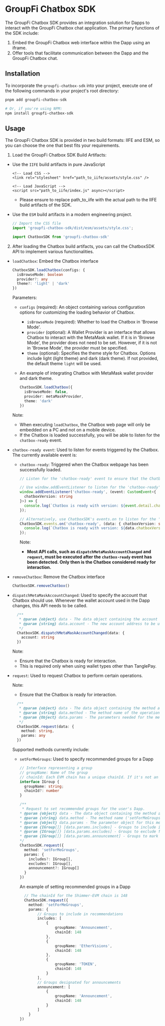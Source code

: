# GroupFi Chatbox SDK

The GroupFi Chatbox SDK provides an integration solution for Dapps to interact with the GroupFi Chatbox chat application. The primary functions of the SDK include:

1. Embed the GroupFi Chatbox web interface within the Dapp using an iframe.
2. Offer tools that facilitate communication between the Dapp and the GroupFi Chatbox chat.

## Installation
To incorporate the `groupfi-chatbox-sdk` into your project, execute one of the following commands in your project's root directory:


```sh
pnpm add groupfi-chatbox-sdk

# Or, if you're using NPM:
npm install groupfi-chatbox-sdk
```

## Usage
The GroupFi Chatbox SDK is provided in two build formats: IIFE and ESM, so you can choose the one that best fits your requirements.

1. Load the GroupFi Chatbox SDK Build Artifacts:

  * Use the `IIFE` build artifacts in pure JavaScript

      ```
      <!-- Load CSS -->
      <link rel="stylesheet" href="path_to_iife/assets/style.css" />

      <!-- Load JavaScript -->
      <script src="path_to_iife/index.js" async></script>
      ```

    * Please ensure to replace path_to_iife with the actual path to the IIFE build artifacts of the SDK.

  * Use the `ESM` build artifacts in a modern engineering project.

    ```typescript
    // Import the CSS file
    import 'groupfi-chatbox-sdk/dist/esm/assets/style.css';

    import ChatboxSDK from 'groupfi-chatbox-sdk'
    ```

2. After loading the Chatbox build artifacts, you can call the ChatboxSDK API to implement various functionalities.

  * `loadChatbox`: Embed the Chatbox interface

    ```typescript
    ChatboxSDK.loadChatbox(configs: {
      isBrowseMode: boolean
      provider?: any
      theme?: 'light' | 'dark'
    })
    ```
    Parameters:
    * `configs` (required): An object containing various configuration options for customizing the loading behavior of Chatbox.
      * `isBrowseMode` (required): Whether to load the Chatbox in 'Browse Mode'.
      * `provider` (optional): A Wallet Provider is an interface that allows Chatbox to interact with the MetaMask wallet. If it is in 'Browse Mode', the provider does not need to be set. However, if it is not in 'Browse Mode', the provider must be specified.
      * `theme` (optional): Specifies the theme style for Chatbox. Options include light (light theme) and dark (dark theme). If not provided, the default theme `light` will be used.

    * An example of integrating Chatbox with MetaMask wallet provider and dark theme.

      ```typescript
      ChatboxSDK.loadChatbox({
        isBrowseMode: false,
        provider: metaMaskProvider,
        theme: 'dark'
      })
      ```

    Note:
    * When executing `loadChatbox`, the Chatbox web page will only be embedded on a PC and not on a mobile device.
    * If the Chatbox is loaded successfully, you will be able to listen for the `chatbox-ready` event.
  
  * `chatbox-ready event`: Used to listen for events triggered by the Chatbox.
    The currently available event is:
    * `chatbox-ready`: Triggered when the Chatbox webpage has been successfully loaded. 

      ```typescript
      // Listen for the 'chatbox-ready' event to ensure that the Chatbox is ready for interaction.
      
      // Use window.addEventListener to listen for the 'chatbox-ready' event
      window.addEventListener('chatbox-ready', (event: CustomEvent<{
        chatboxVersion: string
      }>) => {
        console.log(`Chatbox is ready with version: ${event.detail.chatboxVersion}`);
      });

      // Alternatively, use ChatboxSDK's events.on to listen for the 'chatbox-ready' event
      ChatboxSDK.events.on('chatbox-ready', (data: { chatboxVersion: string }) => {
        console.log(`Chatbox is ready with version: ${data.chatboxVersion}`);
      });
      
      ```

      Note: 
      * **Most API calls, such as `dispatchMetaMaskAccountChanged` and `request`, must be executed after the `chatbox-ready` event has been detected. Only then is the Chatbox considered ready for interaction.**

  * `removeChatbox`: Remove the Chatbox interface
    ```typescript
    ChatboxSDK.removeChatbox()
    ```
    
  * `dispatchMetaMaskAccountChanged`: Used to specify the account that Chatbox should use. Whenever the wallet account used in the Dapp changes, this API needs to be called. 

    ```typescript
      /**
       * @param {object} data - The data object containing the account information.
       * @param {string} data.account - The new account address to be used by Chatbox.
       */
      ChatboxSDK.dispatchMetaMaskAccountChanged(data: {
        account: string
      })
    ```

    Note:
    * Ensure that the Chatbox is ready for interaction.
    * This is required only when using wallet types other than TanglePay.

  * `request`: Used to request Chatbox to perform certain operations. 

    Note:
    * Ensure that the Chatbox is ready for interaction.
  
  
    ```typescript
      /**
       * @param {object} data - The data object containing the method and parameters for the request.
       * @param {string} data.method - The method name of the operation to be performed by Chatbox.
       * @param {Object} data.params - The parameters needed for the method.
       */
      ChatboxSDK.request(data: {
        method: string,
        params: any
      })
    ```

    Supported methods currently include:
      * `setForMeGroups`: Used to specify recommended groups for a Dapp

        ```typescript
        // Interface representing a group
        // groupName: Name of the group
        // chainId: Each EVM chain has a unique chainId. If it's not an EVM chain, chainId can be omitted.
        interface IGroup {
          groupName: string;
          chainId?: number
        }

        /**
         * Request to set recommended groups for the user's Dapp.
        * @param {object} data - The data object containing the method and parameters for the request.
        * @param {string} data.method - The method name ('setForMeGroups').
        * @param {object} data.params - The parameter object for this method.
        * @param {IGroup[]} [data.params.includes] - Groups to include in recommendations.
        * @param {IGroup[]} [data.params.excludes] - Groups to exclude from all groups.
        * @param {IGroup[]} [data.params.announcement] - Groups to mark as announcement groups. The announcement group has a special style.
        */
        ChatboxSDK.request({
          method: 'setForMeGroups',
          params: {
            includes?: IGroup[],
            excludes?: IGroup[],
            announcement?: IGroup[]
          }
        })
        ```

        An example of setting recommended groups in a Dapp

        ```typescript
          // The chainId for the Shimmer-EVM chain is 148
          ChatboxSDK.request({
            method: 'setForMeGroups',
            params: {
                // Groups to include in recommendations
                includes: [
                    {
                        groupName: 'Announcement',
                        chainId: 148
                    },
                    {
                        groupName: 'EtherVisions',
                        chainId: 148
                    },
                    {
                        groupName: 'TOKEN',
                        chainId: 148
                    }
                ],
                // Groups designated for announcements
                announcement: [
                    {
                        groupName: 'Announcement',
                        chainId: 148
                    }
                ]
            }
        })
        ```
